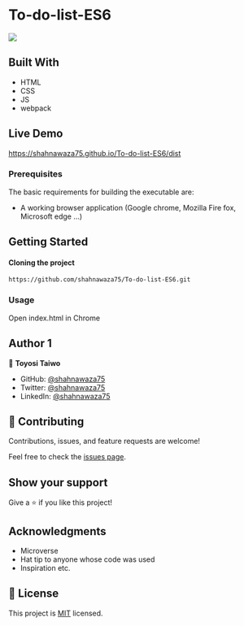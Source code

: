 # To-do-list-ES6

![](https://img.shields.io/badge/Microverse-blueviolet)

## Built With

- HTML
- CSS
- JS
- webpack

## Live Demo

https://shahnawaza75.github.io/To-do-list-ES6/dist

### Prerequisites

The basic requirements for building the executable are:

- A working browser application (Google chrome, Mozilla Fire fox, Microsoft edge ...)

## Getting Started

#### Cloning the project

```
https://github.com/shahnawaza75/To-do-list-ES6.git
```

### Usage

Open index.html in Chrome

## Author 1

👤 **Toyosi Taiwo**

- GitHub: [@shahnawaza75](https://github.com/shahnawaza75)
- Twitter: [@shahnawaza75](https://twitter.com/shahnawaza75)
- LinkedIn: [@shahnawaza75](https://www.linkedin.com/in/shahnawaz-ali-a24b72204)

## 🤝 Contributing

Contributions, issues, and feature requests are welcome!

Feel free to check the [issues page](../../issues/).

## Show your support

Give a ⭐️ if you like this project!

## Acknowledgments

- Microverse
- Hat tip to anyone whose code was used
- Inspiration etc.

## 📝 License

This project is [MIT](./MIT.md) licensed.
